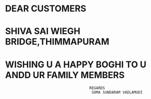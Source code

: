 # DEAR CUSTOMERS 
# SHIVA SAI WIEGH BRIDGE,THIMMAPURAM
# WISHING U A HAPPY BOGHI TO U ANDD UR FAMILY MEMBERS
                                          REGARDS
                                           SOMA SUNDARAM VADLAMUDI
